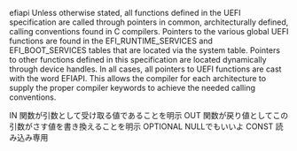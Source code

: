 efiapi
Unless otherwise stated, all functions defined in the UEFI specification are called through pointers
in common, architecturally defined, calling conventions found in C compilers. Pointers to the
various global UEFI functions are found in the EFI_RUNTIME_SERVICES and
EFI_BOOT_SERVICES tables that are located via the system table. Pointers to other functions
defined in this specification are located dynamically through device handles. In all cases, all pointers
to UEFI functions are cast with the word EFIAPI. This allows the compiler for each architecture to
supply the proper compiler keywords to achieve the needed calling conventions.

IN 関数が引数として受け取る値であることを明示
OUT 関数が戻り値としてこの引数がさす値を書き換えることを明示
OPTIONAL NULLでもいいよ
CONST 読み込み専用
